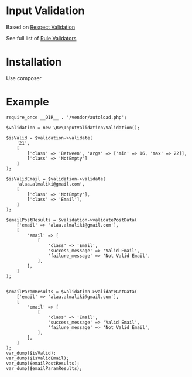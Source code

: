 # Input Validation 
 Based on [Respect Validation](https://github.com/Respect/Validation)
 
 See full list of [Rule Validators](http://respect.github.io/Validation/docs/validators.html)
 
# Installation
 Use composer

# Example
```
require_once __DIR__ . '/vendor/autoload.php';

$validation = new \Rv\InputValidation\Validation();

$isValid = $validation->validate(
    '21',
    [
        ['class' => 'Between', 'args' => ['min' => 16, 'max' => 22]],
        ['class' => 'NotEmpty']
    ]
);

$isValidEmail = $validation->validate(
    'alaa.almaliki@gmail.com',
    [
        ['class' => 'NotEmpty'],
        ['class' => 'Email'],
    ]
);

$emailPostResults = $validation->validatePostData(
    ['email' => 'alaa.almaliki@gmail.com'],
    [
        'email' => [
            [
                'class' => 'Email',
                'success_message' => 'Valid Email',
                'failure_message' => 'Not Valid Email',
            ],
        ],
    ]
);


$emailParamResults = $validation->validateGetData(
    ['email' => 'alaa.almaliki@gmail.com'],
    [
        'email' => [
            [
                'class' => 'Email',
                'success_message' => 'Valid Email',
                'failure_message' => 'Not Valid Email',
            ],
        ],
    ]
);
var_dump($isValid);
var_dump($isValidEmail);
var_dump($emailPostResults);
var_dump($emailParamResults);
```


